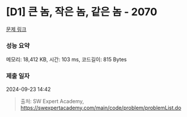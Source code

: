 # [D1] 큰 놈, 작은 놈, 같은 놈 - 2070 

[문제 링크](https://swexpertacademy.com/main/code/problem/problemDetail.do?contestProbId=AV5QQ6qqA40DFAUq) 

### 성능 요약

메모리: 18,412 KB, 시간: 103 ms, 코드길이: 815 Bytes

### 제출 일자

2024-09-23 14:42



> 출처: SW Expert Academy, https://swexpertacademy.com/main/code/problem/problemList.do